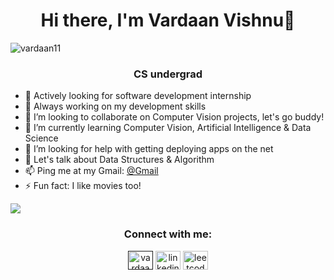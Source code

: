 

<!--### Hi there 👋
**vardaan11/vardaan11** is a ✨ _special_ ✨ repository because its `README.md` (this file) appears on your GitHub profile.

Here are some ideas to get you started:

- 🔭 I’m currently working on ...
- 🌱 I’m currently learning ...
- 👯 I’m looking to collaborate on ...
- 🤔 I’m looking for help with ...
- 💬 Ask me about ...
- 📫 How to reach me: ...
- 😄 Pronouns: ...
- ⚡ Fun fact: ...
-->
<h1 align="center">Hi there, I'm Vardaan Vishnu👋</h1>
<p align="left"> <img src="https://komarev.com/ghpvc/?username=vardaan11&label=Profile%20views&color=0e75b6&style=fla" alt="vardaan11" /> </p>
<h3 align="center">CS undergrad</h3>

- 👀 Actively looking for software development internship
- 🔭 Always working on my development skills 
- 👯 I’m looking to collaborate on Computer Vision projects, let's go buddy!
- 🌱 I’m currently learning Computer Vision, Artificial Intelligence & Data Science
- 🤔 I’m looking for help with getting deploying apps on the net
- 💬 Let's talk about Data Structures & Algorithm
- 📫 Ping me at my Gmail:  [@Gmail](vardaan209@gmail.com)
- ⚡ Fun fact: I like movies too!

 
 <img src="https://github-readme-stats.vercel.app/api?username=hound77&&show_icons=true&title_color=ffffff&icon_color=bb2acf&text_color=daf7dc&bg_color=151515">


<h3 align="center">Connect with me:</h3>
<p align="center">
<a href="" target="_blank"><img align="center" src="" alt="vardaan11 Github Profile" height="30" width="40" /></a>
<a href="https://www.linkedin.com/in/vardaan11/" target="_blank"><img align="center" src="https://cdn.jsdelivr.net/npm/simple-icons@3.0.1/icons/linkedin.svg" alt="linkedin/vardaan11" height="30" width="40" /></a>
<a href="https://leetcode.com/vardaan11/" target="_blank"><img align="center" src="https://cdn.jsdelivr.net/npm/simple-icons@3.0.1/icons/leetcode.svg" alt="leetcode.com/vardaan11" height="30" width="40" /></a>
</p>
